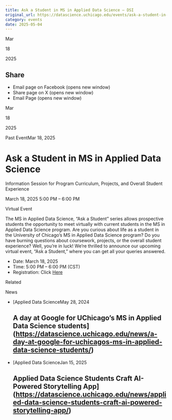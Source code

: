 ```yaml
---
title: Ask a Student in MS in Applied Data Science – DSI
original_url: https://datascience.uchicago.edu/events/ask-a-student-in-ms-in-applied-data-science-11
category: events
date: 2025-05-04
---
```


Mar

18

2025

## Share

* Email page on Facebook (opens new window)
* Share page on X (opens new window)
* Email Page (opens new window)

<!-- Table-like structure detected -->

Mar

18

2025

Past EventMar 18, 2025

# Ask a Student in MS in Applied Data Science

Information Session for Program Curriculum, Projects, and Overall Student Experience

March 18, 2025 5:00 PM – 6:00 PM

Virtual Event

The MS in Applied Data Science, “Ask a Student” series allows prospective students the opportunity to meet virtually with current students in the MS in Applied Data Science program. Are you curious about life as a student in the University of Chicago’s MS in Applied Data Science program? Do you have burning questions about coursework, projects, or the overall student experience? Well, you’re in luck! We’re thrilled to announce our upcoming virtual event, “Ask a Student,” where you can get all your queries answered.

* Date: March 18, 2025
* Time: 5:00 PM – 6:00 PM (CST)
* Registration: Click [Here](https://apply-psd.uchicago.edu/register/?id=5af098a7-1e06-42b6-b864-8f21fc4a1be3)

Related

News

* [Applied Data ScienceMay 28, 2024

  ## A day at Google for UChicago’s MS in Applied Data Science students](https://datascience.uchicago.edu/news/a-day-at-google-for-uchicagos-ms-in-applied-data-science-students/)
* [Applied Data ScienceJan 15, 2025

  ## Applied Data Science Students Craft AI-Powered Storytelling App](https://datascience.uchicago.edu/news/applied-data-science-students-craft-ai-powered-storytelling-app/)